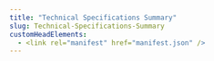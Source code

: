 ```yaml
---
title: "Technical Specifications Summary"
slug: Technical-Specifications-Summary
customHeadElements:
  - <link rel="manifest" href="manifest.json" />
---
```

